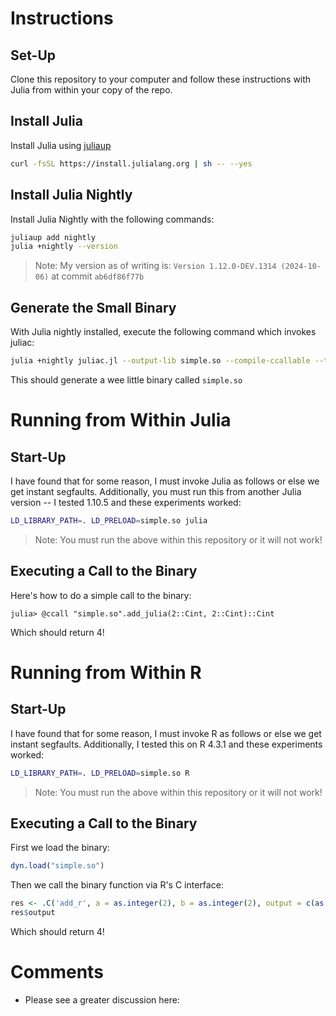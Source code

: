 # Instructions

## Set-Up

Clone this repository to your computer and follow these instructions with Julia from within your copy of the repo.

## Install Julia

Install Julia using [juliaup](https://github.com/JuliaLang/juliaup)

```sh
curl -fsSL https://install.julialang.org | sh -- --yes
```

## Install Julia Nightly 

Install Julia Nightly with the following commands:

```sh
juliaup add nightly
julia +nightly --version
```

> Note: My version as of writing is: `Version 1.12.0-DEV.1314 (2024-10-06)` at commit `ab6df86f77b`

## Generate the Small Binary

With Julia nightly installed, execute the following command which invokes juliac:

```sh
julia +nightly juliac.jl --output-lib simple.so --compile-ccallable --trim simple.jl
```

This should generate a wee little binary called `simple.so`

# Running from Within Julia

## Start-Up

I have found that for some reason, I must invoke Julia as follows or else we get instant segfaults.
Additionally, you must run this from another Julia version -- I tested 1.10.5 and these experiments worked:

```sh
LD_LIBRARY_PATH=. LD_PRELOAD=simple.so julia
```

> Note: You must run the above within this repository or it will not work!

## Executing a Call to the Binary

Here's how to do a simple call to the binary:

```julia-repl
julia> @ccall "simple.so".add_julia(2::Cint, 2::Cint)::Cint
```

Which should return $4$!

# Running from Within R

## Start-Up

I have found that for some reason, I must invoke R as follows or else we get instant segfaults.
Additionally, I tested this on R 4.3.1 and these experiments worked:

```sh
LD_LIBRARY_PATH=. LD_PRELOAD=simple.so R
```

> Note: You must run the above within this repository or it will not work!

## Executing a Call to the Binary

First we load the binary:

```R
dyn.load("simple.so")
```

Then we call the binary function via R's C interface:

```R
res <- .C('add_r', a = as.integer(2), b = as.integer(2), output = c(as.integer(0)))
res$output
```

Which should return $4$!

# Comments

- Please see a greater discussion here: 
